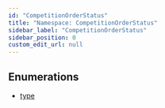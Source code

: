 ```yaml
---
id: "CompetitionOrderStatus"
title: "Namespace: CompetitionOrderStatus"
sidebar_label: "CompetitionOrderStatus"
sidebar_position: 0
custom_edit_url: null
---
```


## Enumerations

- [type](../enums/CompetitionOrderStatus.type.md)
